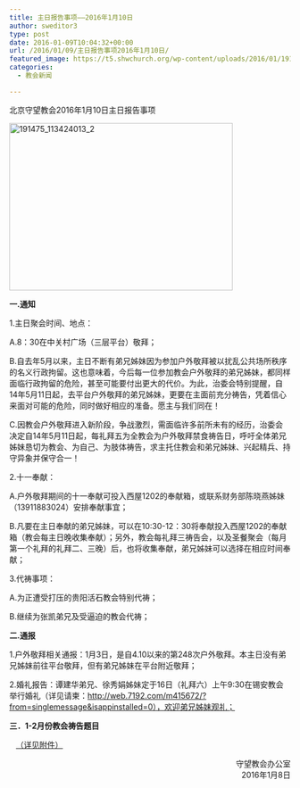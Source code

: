 ```yaml
---
title: 主日报告事项——2016年1月10日
author: sweditor3
type: post
date: 2016-01-09T10:04:32+00:00
url: /2016/01/09/主日报告事项2016年1月10日/
featured_image: https://t5.shwchurch.org/wp-content/uploads/2016/01/191475_113424013_2-400x288.jpg
categories:
  - 教会新闻

---
```

北京守望教会2016年1月10日主日报告事项 

<!--more-->

[<img alt="191475_113424013_2" class="aligncenter size-full wp-image-13286" height="300" src="http://t5.shwchurch.org/wp-content/uploads/2016/01/191475_113424013_2.jpg" width="400" />][1] 

**一.通知**
	  
1.主日聚会时间、地点：
	  
A.8：30在中关村广场（三层平台）敬拜；
	  
B.自去年5月以来，主日不断有弟兄姊妹因为参加户外敬拜被以扰乱公共场所秩序的名义行政拘留。这也意味着，今后每一位参加教会户外敬拜的弟兄姊妹，都同样面临行政拘留的危险，甚至可能要付出更大的代价。为此，治委会特别提醒，自14年5月11日起，去平台户外敬拜的弟兄姊妹，更要在主面前充分祷告，凭着信心来面对可能的危险，同时做好相应的准备。愿主与我们同在！
	  
C.因教会户外敬拜进入新阶段，争战激烈，需面临许多前所未有的经历，治委会决定自14年5月11日起，每礼拜五为全教会为户外敬拜禁食祷告日，呼吁全体弟兄姊妹恳切为教会、为自己、为肢体祷告，求主托住教会和弟兄姊妹、兴起精兵、持守异象并保守合一！
	  
2.十一奉献：
	  
A.户外敬拜期间的十一奉献可投入西屋1202的奉献箱，或联系财务部陈晓燕姊妹（13911883024）安排奉献事宜；
	  
B.凡要在主日奉献的弟兄姊妹，可以在10:30-12：30将奉献投入西屋1202的奉献箱（教会每主日晚收集奉献）；另外，教会每礼拜三祷告会，以及圣餐聚会（每月第一个礼拜的礼拜二、三晚）后，也将收集奉献，弟兄姊妹可以选择在相应时间奉献；
	  
3.代祷事项：
	  
A.为正遭受打压的贵阳活石教会特别代祷；
	  
B.继续为张凯弟兄及受逼迫的教会代祷； 

**二.通报**
	  
1.户外敬拜相关通报：1月3日，是自4.10以来的第248次户外敬拜。本主日没有弟兄姊妹前往平台敬拜，但有弟兄姊妹在平台附近敬拜；
	  
2.婚礼报告：谭建华弟兄、徐秀娟姊妹定于16日（礼拜六）上午9:30在锡安教会举行婚礼（详见请柬：http://web.7192.com/m415672/?from=singlemessage&isappinstalled=0），欢迎弟兄姊妹观礼； 

**三．1-2月份教会祷告题目**
	  
&nbsp; &nbsp;[（详见附件）][2] 

<p style="text-align: right;">
  守望教会办公室<br /> 2016年1月8日
</p>

 [1]: http://t5.shwchurch.org/wp-content/uploads/2016/01/191475_113424013_2.jpg
 [2]: /2016/01/09/北京守望教会12月寒假春节福音季祷告题目/